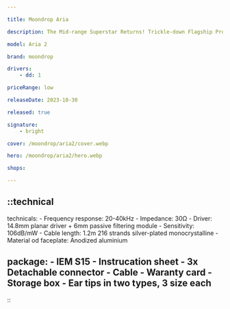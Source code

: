 ```yaml
---

title: Moondrop Aria 

description: The Mid-range Superstar Returns! Trickle-down Flagship Product Technology advances in product technology power the latest in the Aria series! The Aria2 adopts the dynamic driver design of internal and external composite magnetic circuit + composite independent brass cavity that is used in mid-range competitors and provides a solid hardware acoustic foundation.

model: Aria 2

brand: moondrop

drivers: 
    - dd: 1

priceRange: low

releaseDate: 2023-10-30

released: true

signature:
    - bright

cover: /moondrop/aria2/cover.webp

hero: /moondrop/aria2/hero.webp

shops:

---
```

::technical
---
technicals:
    - Frequency response: 20-40kHz
    - Impedance: 30Ω
    - Driver: 14.8mm planar driver + 6mm passive filtering module
    - Sensitivity: 106dB/mW
    - Cable length: 1.2m 216 strands silver-plated monocrystalline
    - Material od faceplate: Anodized aluminium

package: 
    - IEM S15
    - Instrucation sheet
    - 3x Detachable connector
    - Cable
    - Waranty card
    - Storage box
    - Ear tips in two types, 3 size each
---
::